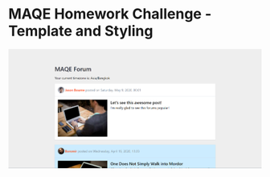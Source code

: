 # MAQE Homework Challenge - Template and Styling
![Banner](https://raw.githubusercontent.com/PeterWorakarn/maqe-template-and-styling/master/screenshot.png)
